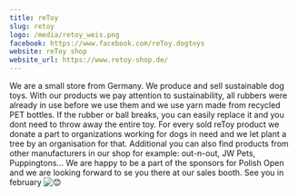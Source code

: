 ```yaml
---
title: reToy
slug: retoy
logo: /media/retoy_weis.png
facebook: https://www.facebook.com/reToy.dogtoys
website: reToy shop
website_url: https://www.retoy-shop.de/
---
```

We are a small store from Germany. We produce and sell sustainable dog toys. With our products we pay attention to sustainability, all rubbers were already in use before we use them and we use yarn made from recycled PET bottles. If the rubber or ball breaks, you can easily replace it and you dont need to throw away the entire toy. For every sold reToy product we donate a part to organizations working for dogs in need and we let plant a tree by an organisation for that. Additional you can also find products from other manufacturers in our shop for example: out-n-out, JW Pets, Puppingtons… We are happy to be a part of the sponsors for Polish Open and we are looking forward to se you there at our sales booth. See you in february ![😊](https://static.xx.fbcdn.net/images/emoji.php/v9/tbd/3/16/1f60a.png)